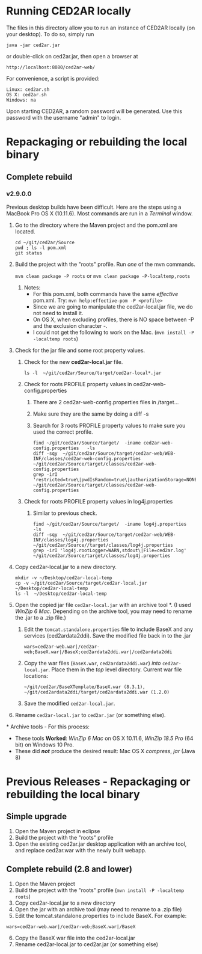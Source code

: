 # Running CED2AR locally

The files in this directory allow you to run an instance of
CED2AR locally (on your desktop). To do so, simply run

    java -jar ced2ar.jar

or double-click on ced2ar.jar, then open a browser at

    http://localhost:8080/ced2ar-web/

For convenience, a script is provided:

    Linux: ced2ar.sh
    OS X: ced2ar.sh
    Windows: na

Upon starting CED2AR, a random password will be generated. Use this password with the username "admin" to login. 


# Repackaging or rebuilding the local binary

## Complete rebuild

### v2.9.0.0
Previous desktop builds have been difficult.  Here are the steps using a MacBook Pro OS X (10.11.6).  Most commands are run in a _Terminal_ window. 

1. Go to the directory where the Maven project and the pom.xml are located. 

    ```
    cd ~/git/ced2ar/Source
    pwd ; ls -l pom.xml
    git status 
    ```

2. Build the project with the "roots" profile.  Run _one_ of the mvn commands. 

   ``` mvn clean package -P roots ```
    or 
   ``` mvn clean package -P-localtemp,roots  ```   

   1. Notes:
        * For this pom.xml, both commands have the same _effective_ pom.xml.  Try: ``` mvn help:effective-pom -P <profile> ```
        * Since we are going to manipulate the ced2ar-local.jar file, we do not need to install it.
        * On OS X, when excluding profiles, there is NO space between -P and the exclusion character -.
        * I could not get the following to work on the Mac. (```mvn install -P -localtemp roots```) 

3. Check for the jar file and some root property values.  
   1. Check for the new **ced2ar-local.jar** file.

      ```ls -l  ~/git/ced2ar/Source/target/ced2ar-local*.jar```   

   2. Check for roots PROFILE property values in ced2ar-web-config.properties 
      1. There are 2 ced2ar-web-config.properties files in /target...
      2. Make sure they are the same by doing a diff -s
      3. Search for 3 roots PROFILE property values to make sure you used the correct profile.

          ```
          find ~/git/ced2ar/Source/target/  -iname ced2ar-web-config.properties   -ls
          diff -sqy  ~/git/ced2ar/Source/target/ced2ar-web/WEB-INF/classes/ced2ar-web-config.properties  ~/git/ced2ar/Source/target/classes/ced2ar-web-config.properties
          grep -irI 'restricted=true\|pwdIsRandom=true\|authorizationStorage=NONE'  ~/git/ced2ar/Source/target/classes/ced2ar-web-config.properties
          ```

   2. Check for roots PROFILE property values in log4j.properties 
      1. Similar to previous check.

          ```
          find ~/git/ced2ar/Source/target/  -iname log4j.properties   -ls
          diff -sqy  ~/git/ced2ar/Source/target/ced2ar-web/WEB-INF/classes/log4j.properties  ~/git/ced2ar/Source//target/classes/log4j.properties
          grep -irI 'log4j.rootLogger=WARN,stdout\|File=ced2ar.log'  ~/git/ced2ar/Source/target/classes/log4j.properties
          ```

4. Copy ced2ar-local.jar to a new directory.

    ```
    mkdir -v ~/Desktop/ced2ar-local-temp
    cp -v ~/git/ced2ar/Source/target/ced2ar-local.jar   ~/Desktop/ced2ar-local-temp
    ls -l  ~/Desktop/ced2ar-local-temp
    ```

5. Open the copied jar file ```ced2ar-local.jar``` with an archive tool \*. (I used _WinZip 6 Mac_.  Depending on the archive tool, you may need to rename the .jar to a .zip file.)

   1. Edit the ```tomcat.standalone.properties``` file to include BaseX and any services (ced2ardata2ddi). Save the modified file back in to the .jar

      ```
      wars=ced2ar-web.war|/ced2ar-web;BaseX.war|/BaseX;ced2ardata2ddi.war|/ced2ardata2ddi
      ```
  
   2. Copy the war files (```BaseX.war```, ```ced2ardata2ddi.war```) _into_ ```ced2ar-local.jar```.  Place them in the _top_ level directory.  Current war file locations:

      ```
      ~/git/ced2ar/BaseXTemplate/BaseX.war (8.3.1),
      ~/git/ced2ardata2ddi/target/ced2ardata2ddi.war (1.2.0)
      ```

   3. Save the modified ```ced2ar-local.jar```.

9. Rename ```ced2ar-local.jar``` to ```ced2ar.jar``` (or something else).


  \* Archive tools - For this process:
- These tools **Worked**: _WinZip 6 Mac_ on OS X 10.11.6, _WinZip 18.5 Pro_ (64 bit) on Windows 10 Pro.
- These did **_not_** produce the desired result: Mac OS X _compress_, _jar_ (Java 8)


# Previous Releases - Repackaging or rebuilding the local binary

## Simple upgrade
1. Open the Maven project in eclipse
2. Build the project with the "roots" profile
3. Open the existing ced2ar.jar desktop application with an archive tool, and replace ced2ar.war with the newly built webapp.

## Complete rebuild (2.8 and lower) 
1. Open the Maven project
2. Build the project with the "roots" profile (`mvn install -P -localtemp roots`)
3. Copy ced2ar-local.jar to a new directory
4. Open the jar with an archive tool (may need to rename to a .zip file)
5. Edit the tomcat.standalone.properties to include BaseX. For example:

  ```
  wars=ced2ar-web.war|/ced2ar-web;BaseX.war|/BaseX
  ```

6. Copy the BaseX war file into the ced2ar-local.jar
7. Rename ced2ar-local.jar to ced2ar.jar (or something else)
